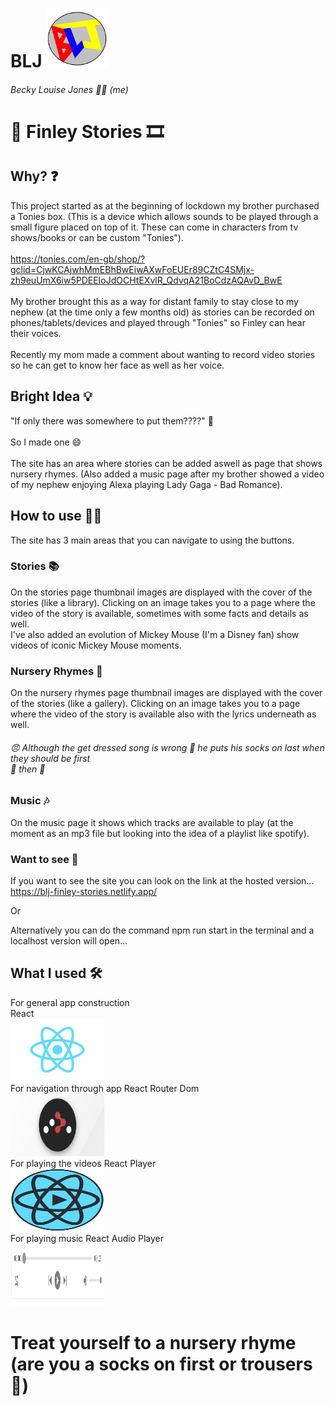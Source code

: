<!-- # Getting Started with Create React App

This project was bootstrapped with [Create React App](https://github.com/facebook/create-react-app).

## Available Scripts

In the project directory, you can run:

### `npm start`

Runs the app in the development mode.\
Open [http://localhost:3000](http://localhost:3000) to view it in the browser.

The page will reload if you make edits.\
You will also see any lint errors in the console.

### `npm test`

Launches the test runner in the interactive watch mode.\
See the section about [running tests](https://facebook.github.io/create-react-app/docs/running-tests) for more information.

### `npm run build`

Builds the app for production to the `build` folder.\
It correctly bundles React in production mode and optimizes the build for the best performance.

The build is minified and the filenames include the hashes.\
Your app is ready to be deployed!

See the section about [deployment](https://facebook.github.io/create-react-app/docs/deployment) for more information.

### `npm run eject`

**Note: this is a one-way operation. Once you `eject`, you can’t go back!**

If you aren’t satisfied with the build tool and configuration choices, you can `eject` at any time. This command will remove the single build dependency from your project.

Instead, it will copy all the configuration files and the transitive dependencies (webpack, Babel, ESLint, etc) right into your project so you have full control over them. All of the commands except `eject` will still work, but they will point to the copied scripts so you can tweak them. At this point you’re on your own.

You don’t have to ever use `eject`. The curated feature set is suitable for small and middle deployments, and you shouldn’t feel obligated to use this feature. However we understand that this tool wouldn’t be useful if you couldn’t customize it when you are ready for it.

## Learn More

You can learn more in the [Create React App documentation](https://facebook.github.io/create-react-app/docs/getting-started).

To learn React, check out the [React documentation](https://reactjs.org/).

### Code Splitting

This section has moved here: [https://facebook.github.io/create-react-app/docs/code-splitting](https://facebook.github.io/create-react-app/docs/code-splitting)

### Analyzing the Bundle Size

This section has moved here: [https://facebook.github.io/create-react-app/docs/analyzing-the-bundle-size](https://facebook.github.io/create-react-app/docs/analyzing-the-bundle-size)

### Making a Progressive Web App

This section has moved here: [https://facebook.github.io/create-react-app/docs/making-a-progressive-web-app](https://facebook.github.io/create-react-app/docs/making-a-progressive-web-app)

### Advanced Configuration

This section has moved here: [https://facebook.github.io/create-react-app/docs/advanced-configuration](https://facebook.github.io/create-react-app/docs/advanced-configuration)

### Deployment

This section has moved here: [https://facebook.github.io/create-react-app/docs/deployment](https://facebook.github.io/create-react-app/docs/deployment)

### `npm run build` fails to minify

This section has moved here: [https://facebook.github.io/create-react-app/docs/troubleshooting#npm-run-build-fails-to-minify](https://facebook.github.io/create-react-app/docs/troubleshooting#npm-run-build-fails-to-minify) -->

# BLJ <img src = "./public/blj5.PNG" width = "100px" height = "auto" />

###### Becky Louise Jones 🙋‍♀️ (me)

# 📖 Finley Stories 🎞️

## Why? :question:

This project started as at the beginning of lockdown my brother purchased a Tonies box. (This is a device which allows sounds to be played through a small figure placed on top of it. These can come in characters from tv shows/books or can be custom "Tonies").
<br/>
<br/>
https://tonies.com/en-gb/shop/?gclid=CjwKCAjwhMmEBhBwEiwAXwFoEUEr89CZtC4SMjx-zh9euUmX6iw5PDEEIoJdOCHtEXvlR_QdvqA21BoCdzAQAvD_BwE
<br/>
<br/>
My brother brought this as a way for distant family to stay close to my nephew (at the time only a few months old) as stories can be recorded on phones/tablets/devices and played through "Tonies" so Finley can hear their voices.
<br/>
<br/>
Recently my mom made a comment about wanting to record video stories so he can get to know her face as well as her voice.

## Bright Idea 💡

"If only there was somewhere to put them????" 🤔
<br/>
<br/>
So I made one 😄
<br/>
<br/>
The site has an area where stories can be added aswell as page that shows nursery rhymes. (Also added a music page after my brother showed a video of my nephew enjoying Alexa playing Lady Gaga - Bad Romance).

## How to use 🧑‍🎓

The site has 3 main areas that you can navigate to using the buttons.

### Stories 📚

On the stories page thumbnail images are displayed with the cover of the stories (like a library). Clicking on an image takes you to a page where the video of the story is available, sometimes with some facts and details as well.
<br/>
I've also added an evolution of Mickey Mouse (I'm a Disney fan) show videos of iconic Mickey Mouse moments.

### Nursery Rhymes 👶

On the nursery rhymes page thumbnail images are displayed with the cover of the stories (like a gallery). Clicking on an image takes you to a page where the video of the story is available also with the lyrics underneath as well.

###### 😠 Although the get dressed song is wrong 🙅 he puts his socks on last when they should be first <br/>🧦 then 👖

### Music 🎶

On the music page it shows which tracks are available to play (at the moment as an mp3 file but looking into the idea of a playlist like spotify).

### Want to see :eyes:

If you want to see the site you can look on the link at the hosted version...
<br/>
https://blj-finley-stories.netlify.app/

Or

Alternatively you can do the command npm run start in the terminal and a localhost version will open...

## What I used 🛠️

For general app construction
<br/>
React
<br/>
<img src = "./public/1280px-React-icon.svg (1).png" width = "150px" height = "100px"/>
<br/>
For navigation through app
React Router Dom
<br/>
<img src = "./public/1_uwSAzkmaJGFf_0GmvTTZRQ.png" width = "150px" height = "100px" />
<br/>
For playing the videos
React Player
<br/>
<img src = "./public/download.png" width = "150px" height = "100px" />
<br/>
For playing music
React Audio Player
<br/>
<img src = "./public/screenshot.png" width = "150px" height = "100px"/>

# Treat yourself to a nursery rhyme (are you a socks on first or trousers 🤔)
